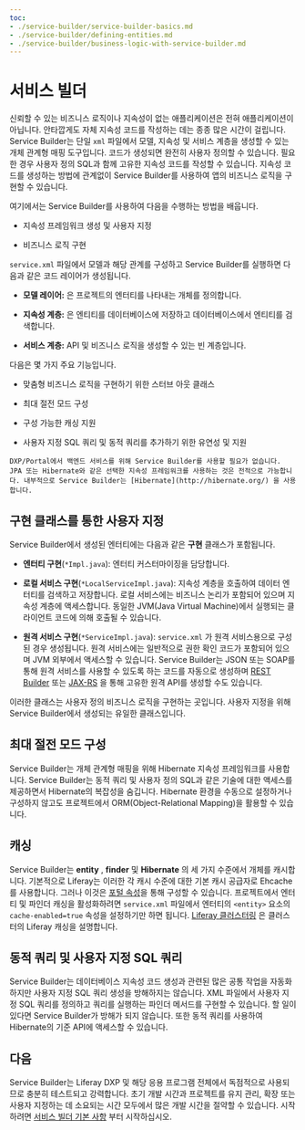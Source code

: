 ```yaml
---
toc:
- ./service-builder/service-builder-basics.md
- ./service-builder/defining-entities.md
- ./service-builder/business-logic-with-service-builder.md
---
```

# 서비스 빌더

신뢰할 수 있는 비즈니스 로직이나 지속성이 없는 애플리케이션은 전혀 애플리케이션이 아닙니다. 안타깝게도 자체 지속성 코드를 작성하는 데는 종종 많은 시간이 걸립니다. Service Builder는 단일 `xml` 파일에서 모델, 지속성 및 서비스 계층을 생성할 수 있는 개체 관계형 매핑 도구입니다. 코드가 생성되면 완전히 사용자 정의할 수 있습니다. 필요한 경우 사용자 정의 SQL과 함께 고유한 지속성 코드를 작성할 수 있습니다. 지속성 코드를 생성하는 방법에 관계없이 Service Builder를 사용하여 앱의 비즈니스 로직을 구현할 수 있습니다.

여기에서는 Service Builder를 사용하여 다음을 수행하는 방법을 배웁니다.

* 지속성 프레임워크 생성 및 사용자 지정

* 비즈니스 로직 구현

`service.xml` 파일에서 모델과 해당 관계를 구성하고 Service Builder를 실행하면 다음과 같은 코드 레이어가 생성됩니다.

* **모델 레이어:** 은 프로젝트의 엔터티를 나타내는 개체를 정의합니다.

* **지속성 계층:** 은 엔티티를 데이터베이스에 저장하고 데이터베이스에서 엔티티를 검색합니다.

* **서비스 계층:** API 및 비즈니스 로직을 생성할 수 있는 빈 계층입니다.

다음은 몇 가지 주요 기능입니다.

* 맞춤형 비즈니스 로직을 구현하기 위한 스터브 아웃 클래스

* 최대 절전 모드 구성

* 구성 가능한 캐싱 지원

* 사용자 지정 SQL 쿼리 및 동적 쿼리를 추가하기 위한 유연성 및 지원

```{note}
DXP/Portal에서 백엔드 서비스를 위해 Service Builder를 사용할 필요가 없습니다. JPA 또는 Hibernate와 같은 선택한 지속성 프레임워크를 사용하는 것은 전적으로 가능합니다. 내부적으로 Service Builder는 [Hibernate](http://hibernate.org/) 을 사용합니다. 
```

## 구현 클래스를 통한 사용자 지정

Service Builder에서 생성된 엔터티에는 다음과 같은 **구현** 클래스가 포함됩니다.

* **엔터티 구현**(`*Impl.java`): 엔터티 커스터마이징을 담당합니다.

* **로컬 서비스 구현**(`*LocalServiceImpl.java`): 지속성 계층을 호출하여 데이터 엔터티를 검색하고 저장합니다. 로컬 서비스에는 비즈니스 논리가 포함되어 있으며 지속성 계층에 액세스합니다. 동일한 JVM(Java Virtual Machine)에서 실행되는 클라이언트 코드에 의해 호출될 수 있습니다.

* **원격 서비스 구현**(`*ServiceImpl.java`): `service.xml` 가 원격 서비스용으로 구성된 경우 생성됩니다. 원격 서비스에는 일반적으로 권한 확인 코드가 포함되어 있으며 JVM 외부에서 액세스할 수 있습니다. Service Builder는 JSON 또는 SOAP를 통해 원격 서비스를 사용할 수 있도록 하는 코드를 자동으로 생성하며 [REST Builder](../../headless-delivery/apis-with-rest-builder.md)  또는 [JAX-RS](https://help.liferay.com/hc/ko/articles/360031902292-JAX-RS) 을 통해 고유한 원격 API를 생성할 수도 있습니다.

이러한 클래스는 사용자 정의 비즈니스 로직을 구현하는 곳입니다. 사용자 지정을 위해 Service Builder에서 생성되는 유일한 클래스입니다.

## 최대 절전 모드 구성

Service Builder는 개체 관계형 매핑을 위해 Hibernate 지속성 프레임워크를 사용합니다. Service Builder는 동적 쿼리 및 사용자 정의 SQL과 같은 기술에 대한 액세스를 제공하면서 Hibernate의 복잡성을 숨깁니다. Hibernate 환경을 수동으로 설정하거나 구성하지 않고도 프로젝트에서 ORM(Object-Relational Mapping)을 활용할 수 있습니다.

## 캐싱

Service Builder는 **entity** , **finder** 및 **Hibernate** 의 세 가지 수준에서 개체를 캐시합니다. 기본적으로 Liferay는 이러한 각 캐시 수준에 대한 기본 캐시 공급자로 Ehcache를 사용합니다. 그러나 이것은 [포털 속성](../../installation-and-upgrades/reference/portal-properties.md)을 통해 구성할 수 있습니다. 프로젝트에서 엔터티 및 파인더 캐싱을 활성화하려면 `service.xml` 파일에서 엔터티의 `<entity>` 요소의 `cache-enabled=true` 속성을 설정하기만 하면 됩니다. [Liferay 클러스터링](../../installation-and-upgrades/setting-up-liferay/clustering-for-high-availability.md) 은 클러스터의 Liferay 캐싱을 설명합니다.

## 동적 쿼리 및 사용자 지정 SQL 쿼리

Service Builder는 데이터베이스 지속성 코드 생성과 관련된 많은 공통 작업을 자동화하지만 사용자 지정 SQL 쿼리 생성을 방해하지는 않습니다. XML 파일에서 사용자 지정 SQL 쿼리를 정의하고 쿼리를 실행하는 파인더 메서드를 구현할 수 있습니다. 할 일이 있다면 Service Builder가 방해가 되지 않습니다. 또한 동적 쿼리를 사용하여 Hibernate의 기준 API에 액세스할 수 있습니다.

## 다음

Service Builder는 Liferay DXP 및 해당 응용 프로그램 전체에서 독점적으로 사용되므로 충분히 테스트되고 강력합니다. 초기 개발 시간과 프로젝트를 유지 관리, 확장 또는 사용자 지정하는 데 소요되는 시간 모두에서 많은 개발 시간을 절약할 수 있습니다. 시작하려면 [서비스 빌더 기본 사항](./service-builder/service-builder-basics.md) 부터 시작하십시오.
